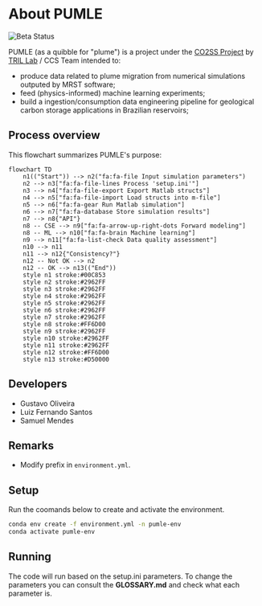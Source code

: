 # About PUMLE

![Beta Status](https://img.shields.io/badge/status-beta-brightgreen)

PUMLE (as a quibble for "plume") is a project under the [CO2SS Project](https://co2ssproject.com) by [TRIL Lab](http://www.tril.ci.ufpb.br) / CCS Team intended to:

- produce data related to plume migration from numerical simulations outputed by MRST software;
- feed (physics-informed) machine learning experiments;
- build a ingestion/consumption data engineering pipeline for geological carbon storage applications in Brazilian reservoirs;

## Process overview

This flowchart summarizes PUMLE's purpose:

```mermaid
flowchart TD
    n1(("Start")) --> n2("fa:fa-file Input simulation parameters")
    n2 --> n3["fa:fa-file-lines Process 'setup.ini'"]
    n3 --> n4["fa:fa-file-export Export Matlab structs"]
    n4 --> n5["fa:fa-file-import Load structs into m-file"]
    n5 --> n6["fa:fa-gear Run Matlab simulation"]
    n6 --> n7["fa:fa-database Store simulation results"]
    n7 --> n8{"API"}
    n8 -- CSE --> n9["fa:fa-arrow-up-right-dots Forward modeling"]
    n8 -- ML --> n10["fa:fa-brain Machine learning"]
    n9 --> n11["fa:fa-list-check Data quality assessment"]
    n10 --> n11
    n11 --> n12{"Consistency?"}
    n12 -- Not OK --> n2
    n12 -- OK --> n13(("End"))
    style n1 stroke:#00C853
    style n2 stroke:#2962FF
    style n3 stroke:#2962FF
    style n4 stroke:#2962FF
    style n5 stroke:#2962FF
    style n6 stroke:#2962FF
    style n7 stroke:#2962FF
    style n8 stroke:#FF6D00
    style n9 stroke:#2962FF
    style n10 stroke:#2962FF
    style n11 stroke:#2962FF
    style n12 stroke:#FF6D00
    style n13 stroke:#D50000
```

## Developers

- Gustavo Oliveira
- Luiz Fernando Santos
- Samuel Mendes

## Remarks

- Modify prefix in `environment.yml`.

## Setup

Run the coomands below to create and activate the environment.


```sh
conda env create -f environment.yml -n pumle-env
conda activate pumle-env
``` 

## Running

The code will run based on the setup.ini parameters. To change the parameters you can consult the **GLOSSARY.md** and check what each parameter is.


